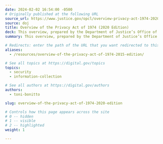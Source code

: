 ```yaml
---
date: 2024-02-02 16:54:00 -0500
# Originally published at the following URL
source_url: https://www.justice.gov/opcl/overview-privacy-act-1974-2020-edition
source: doj
title: Overview of the Privacy Act of 1974 (2020 Edition)
deck: This overview, prepared by the Department of Justice’s Office of Privacy and Civil Liberties (OPCL), covers various provisions of the Privacy Act, as addressed by court decisions in cases involving the Act’s disclosure prohibition, its access and amendment provisions, and its agency record-keeping requirements.
summary: This overview, prepared by the Department of Justice’s Office of Privacy and Civil Liberties (OPCL), covers various provisions of the Privacy Act, as addressed by court decisions in cases involving the Act’s disclosure prohibition, its access and amendment provisions, and its agency record-keeping requirements.

# Redirects: enter the path of the URL that you want redirected to this page
aliases:
  - /resources/overview-of-the-privacy-act-of-1974-2015-edition/

# See all topics at https://digital.gov/topics
topics:
  - security
  - information-collection

# See all authors at https://digital.gov/authors
authors:
  - toni-bonitto

slug: overview-of-the-privacy-act-of-1974-2020-edition

# Controls how this page appears across the site
# 0 -- hidden
# 1 -- visible
# 2 -- highlighted
weight: 1

---
```


